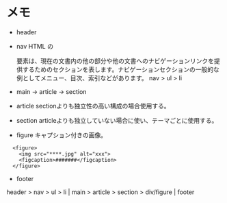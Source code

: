 # メモ
- header

- nav
HTML の <nav> 要素は、現在の文書内の他の部分や他の文書へのナビゲーションリンクを提供するためのセクションを表します。ナビゲーションセクションの一般的な例としてメニュー、目次、索引などがあります。
nav > ul > li

- main
    -> article -> section

- article
  sectionよりも独立性の高い構成の場合使用する。

- section
  articleよりも独立していない場合に使い、テーマごとに使用する。

- figure
  キャプション付きの画像。
```
  <figure>
    <img src="****.jpg" alt="xxx">
    <figcaption>#######</figcaption>
  </figure>
```
- footer

header > nav > ul > li
  |
main > article > section > div/figure
  |
footer